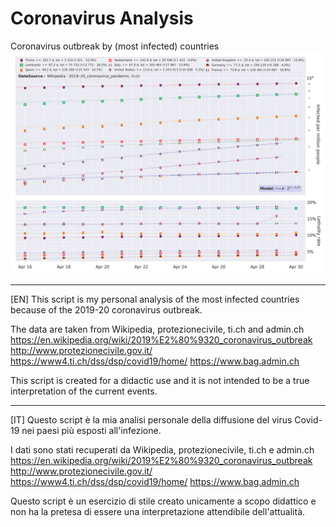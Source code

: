 # Coronavirus Analysis
Coronavirus outbreak by (most infected) countries
![Coronavirus outbreak](coronavirus.png)

---------------------------------------------------
[EN] This script is my personal analysis of the most infected countries
because of the 2019-20 coronavirus outbreak.

The data are taken from Wikipedia, protezionecivile, ti.ch and admin.ch
https://en.wikipedia.org/wiki/2019%E2%80%9320_coronavirus_outbreak
http://www.protezionecivile.gov.it/
https://www4.ti.ch/dss/dsp/covid19/home/
https://www.bag.admin.ch

This script is created for a didactic use and it is not intended to be a
true interpretation of the current events.

---------------------------------------------------
[IT] Questo script è la mia analisi personale della diffusione del virus
Covid-19 nei paesi più esposti all'infezione.

I dati sono stati recuperati da Wikipedia, protezionecivile, ti.ch e admin.ch
https://en.wikipedia.org/wiki/2019%E2%80%9320_coronavirus_outbreak
http://www.protezionecivile.gov.it/
https://www4.ti.ch/dss/dsp/covid19/home/
https://www.bag.admin.ch

Questo script è un esercizio di stile creato unicamente a scopo didattico e
non ha la pretesa di essere una interpretazione attendibile dell'attualità.
